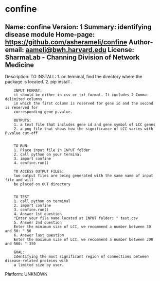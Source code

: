 # confine
Name: confine
Version: 1
Summary: identifying disease module
Home-page: https://github.com/asherameli/confine
Author-email: aameli@bwh.harvard.edu
License: SharmaLab - Channing Division of Network Medicine
---------------------------------------------------------

Description: TO INSTALL:
        1. on terminal, find the directory where the package is located.
        2. pip install .
        
        INPUT FORMAT:
        it should be either in csv or txt format. It includes 2 Comma-delimited columns
        in which the first column is reserved for gene id and the second is reserved for 
        corresponding gene p.value.
        
        OUTPUTS:
        1. a text file that includes gene id and gene symbol of LCC genes
        2. a png file that shows how the significance of LCC varies with P.value cut-off
        
        
        TO RUN:
        1. Place input file in INPUT folder
        2. call python on your terminal
        3. import confine
        4. confine.run()
        
        TO ACCESS OUTPUT FILES:
        two output files are being generated with the same name of input file and will
        be placed on OUT directory
        
        
        TO TEST
        1. call python on terminal
        2. import confine
        3. confine.run()
        4. Answer 1st question
        "Enter your file name located at INPUT folder: " test.csv
        5. Answer 2nd question
        Enter the minimum size of LCC, we recommend a number between 30 and 50: " 50
        6. Answer last question
        Enter the maximum size of LCC, we recommend a number between 300 and 500: " 350
        
        GOAL:
        Identifying the most significant region of connections between disease-related proteins with 
        a limited size by user.
        
Platform: UNKNOWN
